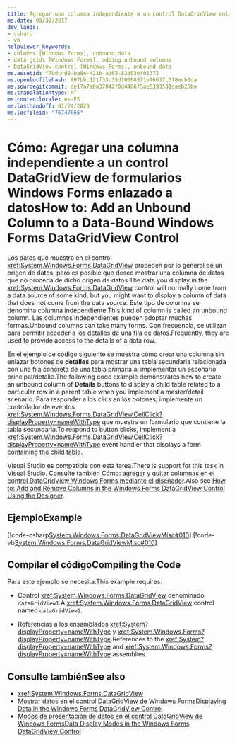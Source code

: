 ```yaml
---
title: Agregar una columna independiente a un control DataGridView enlazado a datos
ms.date: 03/30/2017
dev_langs:
- csharp
- vb
helpviewer_keywords:
- columns [Windows Forms], unbound data
- data grids [Windows Forms], adding unbound columns
- DataGridView control [Windows Forms], unbound data
ms.assetid: f7bdc4d8-ba8e-421b-ad62-82d936f01372
ms.openlocfilehash: 807bbc121f33c35d70068571e76637c078ecb3da
ms.sourcegitcommit: de17a7a0a37042f0d4406f5ae5393531caeb25ba
ms.translationtype: MT
ms.contentlocale: es-ES
ms.lasthandoff: 01/24/2020
ms.locfileid: "76747066"
---
```

# <a name="how-to-add-an-unbound-column-to-a-data-bound-windows-forms-datagridview-control"></a><span data-ttu-id="d2225-102">Cómo: Agregar una columna independiente a un control DataGridView de formularios Windows Forms enlazado a datos</span><span class="sxs-lookup"><span data-stu-id="d2225-102">How to: Add an Unbound Column to a Data-Bound Windows Forms DataGridView Control</span></span>
<span data-ttu-id="d2225-103">Los datos que muestra en el control <xref:System.Windows.Forms.DataGridView> proceden por lo general de un origen de datos, pero es posible que desee mostrar una columna de datos que no proceda de dicho origen de datos.</span><span class="sxs-lookup"><span data-stu-id="d2225-103">The data you display in the <xref:System.Windows.Forms.DataGridView> control will normally come from a data source of some kind, but you might want to display a column of data that does not come from the data source.</span></span> <span data-ttu-id="d2225-104">Este tipo de columna se denomina columna independiente.</span><span class="sxs-lookup"><span data-stu-id="d2225-104">This kind of column is called an unbound column.</span></span> <span data-ttu-id="d2225-105">Las columnas independientes pueden adoptar muchas formas.</span><span class="sxs-lookup"><span data-stu-id="d2225-105">Unbound columns can take many forms.</span></span> <span data-ttu-id="d2225-106">Con frecuencia, se utilizan para permitir acceder a los detalles de una fila de datos.</span><span class="sxs-lookup"><span data-stu-id="d2225-106">Frequently, they are used to provide access to the details of a data row.</span></span>  
  
 <span data-ttu-id="d2225-107">En el ejemplo de código siguiente se muestra cómo crear una columna sin enlazar botones de **detalles** para mostrar una tabla secundaria relacionada con una fila concreta de una tabla primaria al implementar un escenario principal/detalle.</span><span class="sxs-lookup"><span data-stu-id="d2225-107">The following code example demonstrates how to create an unbound column of **Details** buttons to display a child table related to a particular row in a parent table when you implement a master/detail scenario.</span></span> <span data-ttu-id="d2225-108">Para responder a los clics en los botones, implemente un controlador de eventos <xref:System.Windows.Forms.DataGridView.CellClick?displayProperty=nameWithType> que muestra un formulario que contiene la tabla secundaria.</span><span class="sxs-lookup"><span data-stu-id="d2225-108">To respond to button clicks, implement a <xref:System.Windows.Forms.DataGridView.CellClick?displayProperty=nameWithType> event handler that displays a form containing the child table.</span></span>  
  
 <span data-ttu-id="d2225-109">Visual Studio es compatible con esta tarea.</span><span class="sxs-lookup"><span data-stu-id="d2225-109">There is support for this task in Visual Studio.</span></span>  <span data-ttu-id="d2225-110">Consulte también [Cómo: agregar y quitar columnas en el control DataGridView Windows Forms mediante el diseñador](add-and-remove-columns-in-the-datagrid-using-the-designer.md).</span><span class="sxs-lookup"><span data-stu-id="d2225-110">Also see [How to: Add and Remove Columns in the Windows Forms DataGridView Control Using the Designer](add-and-remove-columns-in-the-datagrid-using-the-designer.md).</span></span>  
  
## <a name="example"></a><span data-ttu-id="d2225-111">Ejemplo</span><span class="sxs-lookup"><span data-stu-id="d2225-111">Example</span></span>  
 [!code-csharp[System.Windows.Forms.DataGridViewMisc#010](~/samples/snippets/csharp/VS_Snippets_Winforms/System.Windows.Forms.DataGridViewMisc/CS/datagridviewmisc.cs#010)]
 [!code-vb[System.Windows.Forms.DataGridViewMisc#010](~/samples/snippets/visualbasic/VS_Snippets_Winforms/System.Windows.Forms.DataGridViewMisc/VB/datagridviewmisc.vb#010)]  
  
## <a name="compiling-the-code"></a><span data-ttu-id="d2225-112">Compilar el código</span><span class="sxs-lookup"><span data-stu-id="d2225-112">Compiling the Code</span></span>  
 <span data-ttu-id="d2225-113">Para este ejemplo se necesita:</span><span class="sxs-lookup"><span data-stu-id="d2225-113">This example requires:</span></span>  
  
- <span data-ttu-id="d2225-114">Control <xref:System.Windows.Forms.DataGridView> denominado `dataGridView1`.</span><span class="sxs-lookup"><span data-stu-id="d2225-114">A <xref:System.Windows.Forms.DataGridView> control named `dataGridView1`.</span></span>  
  
- <span data-ttu-id="d2225-115">Referencias a los ensamblados <xref:System?displayProperty=nameWithType> y <xref:System.Windows.Forms?displayProperty=nameWithType>.</span><span class="sxs-lookup"><span data-stu-id="d2225-115">References to the <xref:System?displayProperty=nameWithType> and <xref:System.Windows.Forms?displayProperty=nameWithType> assemblies.</span></span>  
  
## <a name="see-also"></a><span data-ttu-id="d2225-116">Consulte también</span><span class="sxs-lookup"><span data-stu-id="d2225-116">See also</span></span>

- <xref:System.Windows.Forms.DataGridView>
- [<span data-ttu-id="d2225-117">Mostrar datos en el control DataGridView de Windows Forms</span><span class="sxs-lookup"><span data-stu-id="d2225-117">Displaying Data in the Windows Forms DataGridView Control</span></span>](displaying-data-in-the-windows-forms-datagridview-control.md)
- [<span data-ttu-id="d2225-118">Modos de presentación de datos en el control DataGridView de Windows Forms</span><span class="sxs-lookup"><span data-stu-id="d2225-118">Data Display Modes in the Windows Forms DataGridView Control</span></span>](data-display-modes-in-the-windows-forms-datagridview-control.md)
